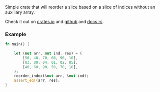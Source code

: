 

Simple crate that will reorder a slice based on a slice of indices without an auxiliary array. 

Check it out on [crates.io](https://crates.io/crates/reorder) and [github](https://github.com/tiby312/reorder) and [docs.rs](https://docs.rs/reorder/).

### Example

```rust
fn main() {
    
    let (mut arr, mut ind, res) = (
        [50, 40, 70, 60, 90, 10],
        [03, 00, 04, 01, 02, 05],
        [40, 60, 90, 50, 70, 10],
    );
    reorder_index(&mut arr, &mut ind);
    assert_eq!(arr, res);
}
```